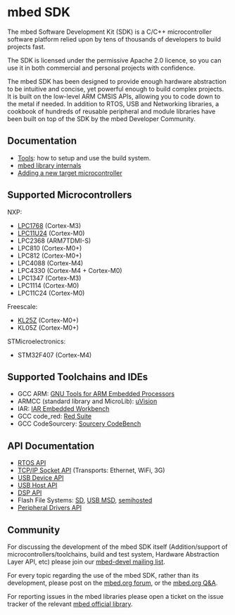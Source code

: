 mbed SDK
========

The mbed Software Development Kit (SDK) is a C/C++ microcontroller software platform relied upon by tens of thousands of
developers to build projects fast.

The SDK is licensed under the permissive Apache 2.0 licence, so you can use it in both commercial and personal projects
with confidence.

The mbed SDK has been designed to provide enough hardware abstraction to be intuitive and concise, yet powerful enough
to build complex projects. It is built on the low-level ARM CMSIS APIs, allowing you to code down to the metal if needed.
In addition to RTOS, USB and Networking libraries, a cookbook of hundreds of reusable peripheral and module libraries
have been built on top of the SDK by the mbed Developer Community.

Documentation
-------------
* [Tools](http://mbed.org/handbook/mbed-tools): how to setup and use the build system.
* [mbed library internals](http://mbed.org/handbook/mbed-library-internals)
* [Adding a new target microcontroller](http://mbed.org/handbook/mbed-SDK-porting)

Supported Microcontrollers
--------------------------
NXP:
* [LPC1768](http://mbed.org/handbook/mbed-NXP-LPC1768) (Cortex-M3)
* [LPC11U24](http://mbed.org/handbook/mbed-NXP-LPC11U24) (Cortex-M0)
* LPC2368 (ARM7TDMI-S)
* LPC810 (Cortex-M0+)
* LPC812 (Cortex-M0+)
* LPC4088 (Cortex-M4)
* LPC4330 (Cortex-M4 + Cortex-M0)
* LPC1347 (Cortex-M3)
* LPC1114 (Cortex-M0)
* LPC11C24 (Cortex-M0)

Freescale:
* [KL25Z](http://mbed.org/handbook/mbed-FRDM-KL25Z) (Cortex-M0+)
* KL05Z (Cortex-M0+)

STMicroelectronics:
* STM32F407 (Cortex-M4)

Supported Toolchains and IDEs
-----------------------------
* GCC ARM: [GNU Tools for ARM Embedded Processors](https://launchpad.net/gcc-arm-embedded/4.7/4.7-2012-q4-major)
* ARMCC (standard library and MicroLib): [uVision](http://www.keil.com/uvision/)
* IAR: [IAR Embedded Workbench](http://www.iar.com/en/Products/IAR-Embedded-Workbench/ARM/)
* GCC code_red: [Red Suite](http://www.code-red-tech.com/)
* GCC CodeSourcery: [Sourcery CodeBench](http://www.mentor.com/embedded-software/codesourcery)

API Documentation
-----------------
* [RTOS API](http://mbed.org/handbook/RTOS)
* [TCP/IP Socket API](http://mbed.org/handbook/Socket) (Transports: Ethernet, WiFi, 3G)
* [USB Device API](http://mbed.org/handbook/USBDevice)
* [USB Host API](http://mbed.org/handbook/USBHost)
* [DSP API](http://mbed.org/users/mbed_official/code/mbed-dsp/docs/tip/)
* Flash File Systems: [SD](http://mbed.org/handbook/SDFileSystem), [USB MSD](http://mbed.org/handbook/USBHostMSD), [semihosted](http://mbed.org/handbook/LocalFileSystem)
* [Peripheral Drivers API](http://mbed.org/handbook/Homepage)

Community
---------
For discussing the development of the mbed SDK itself (Addition/support of microcontrollers/toolchains, build and test system, Hardware Abstraction Layer API, etc) please join our [mbed-devel mailing list](https://groups.google.com/forum/?fromgroups#!forum/mbed-devel).

For every topic regarding the use of the mbed SDK, rather than its development, please post on the [mbed.org forum](http://mbed.org/forum/), or the [mbed.org Q&A](http://mbed.org/questions/).

For reporting issues in the mbed libraries please open a ticket on the issue tracker of the relevant [mbed official library](http://mbed.org/users/mbed_official/code/).
